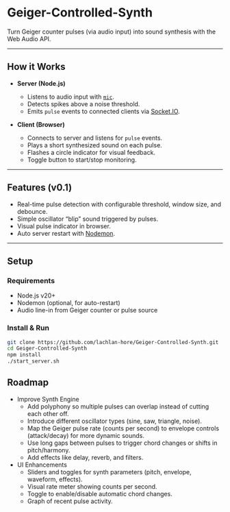 # Geiger-Controlled-Synth

Turn Geiger counter pulses (via audio input) into sound synthesis with the Web Audio API.

---

## How it Works
- **Server (Node.js)**
  - Listens to audio input with [`mic`](https://www.npmjs.com/package/mic).
  - Detects spikes above a noise threshold.
  - Emits `pulse` events to connected clients via [Socket.IO](https://socket.io/).

- **Client (Browser)**
  - Connects to server and listens for `pulse` events.
  - Plays a short synthesized sound on each pulse.
  - Flashes a circle indicator for visual feedback.
  - Toggle button to start/stop monitoring.

---

## Features (v0.1)
- Real-time pulse detection with configurable threshold, window size, and debounce.
- Simple oscillator “blip” sound triggered by pulses.
- Visual pulse indicator in browser.
- Auto server restart with [Nodemon](https://www.npmjs.com/package/nodemon).

---

## Setup

### Requirements
- Node.js v20+
- Nodemon (optional, for auto-restart)
- Audio line-in from Geiger counter or pulse source

### Install & Run
```bash
git clone https://github.com/lachlan-hore/Geiger-Controlled-Synth.git
cd Geiger-Controlled-Synth
npm install
./start_server.sh
```

## Roadmap
- Improve Synth Engine
  - Add polyphony so multiple pulses can overlap instead of cutting each other off.
  - Introduce different oscillator types (sine, saw, triangle, noise).
  - Map the Geiger pulse rate (counts per second) to envelope controls (attack/decay) for more dynamic sounds.
  - Use long gaps between pulses to trigger chord changes or shifts in pitch/harmony.
  - Add effects like delay, reverb, and filters.
- UI Enhancements
  - Sliders and toggles for synth parameters (pitch, envelope, waveform, effects).
  - Visual rate meter showing counts per second.
  - Toggle to enable/disable automatic chord changes.
  - Graph of recent pulse activity.

